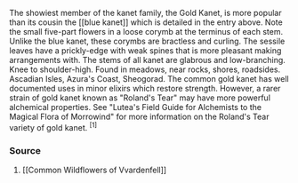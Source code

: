 The showiest member of the kanet family, the Gold Kanet, is more popular than its cousin the [[blue kanet]] which is detailed in the entry above. Note the small five-part flowers in a loose corymb at the terminus of each stem. Unlike the blue kanet, these corymbs are bractless and curling. The sessile leaves have a prickly-edge with weak spines that is more pleasant making arrangements with. The stems of all kanet are glabrous and low-branching. Knee to shoulder-high. Found in meadows, near rocks, shores, roadsides. Ascadian Isles, Azura's Coast, Sheogorad. The common gold kanet has well documented uses in minor elixirs which restore strength. However, a rarer strain of gold kanet known as "Roland's Tear" may have more powerful alchemical properties. See "Lutea's Field Guide for Alchemists to the Magical Flora of Morrowind" for more information on the Roland's Tear variety of gold kanet. <sup>[1]</sup>
### Source
1. [[Common Wildflowers of Vvardenfell]]